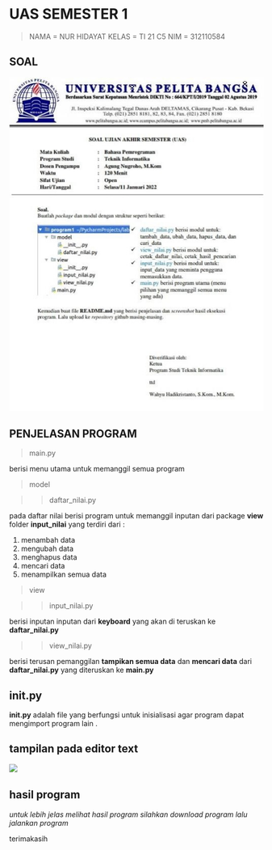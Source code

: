 # **UAS SEMESTER 1**
> NAMA  = NUR HIDAYAT
> KELAS = TI 21 C5
> NIM   = 312110584

## SOAL

![](img/soal.jpg)

## PENJELASAN PROGRAM
> main.py

berisi menu utama untuk memanggil semua program 

> model

>> daftar_nilai.py

pada daftar nilai berisi program untuk memanggil inputan dari package **view** folder **input_nilai**
yang terdiri dari :

1. menambah data
2. mengubah data
3. menghapus data
4. mencari data
5. menampilkan semua data

> view

>> input_nilai.py

berisi inputan inputan dari **keyboard** yang akan di teruskan ke **daftar_nilai.py** 

>> view_nilai.py

berisi terusan pemanggilan **tampikan semua data** dan **mencari data** dari **daftar_nilai.py** yang diteruskan ke **main.py**

## __init__.py
**__init__.py** adalah file yang berfungsi untuk inisialisasi agar program dapat mengimport program lain .

## tampilan pada editor text

![](img/vscode.png)

## hasil program

*untuk lebih jelas melihat hasil program silahkan download program lalu jalankan program*

terimakasih
